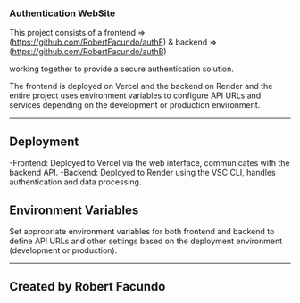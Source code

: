 ### Authentication WebSite

This project consists of a 
 frontend => (https://github.com/RobertFacundo/authF) 
&
 backend =>(https://github.com/RobertFacundo/authB) 

working together to provide a secure authentication solution. 

The frontend is deployed on Vercel and the backend on Render and the entire project uses environment variables to configure API URLs and services depending on the development or production environment.

---

## Deployment
-Frontend: Deployed to Vercel via the web interface, communicates with the backend API.
-Backend: Deployed to Render using the VSC CLI, handles authentication and data processing.

## Environment Variables
Set appropriate environment variables for both frontend and backend to define API URLs and other settings based on the deployment environment (development or production).


----
Created by Robert Facundo
--
